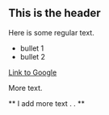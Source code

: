 ## This is the header

Here is some regular text.

* bullet 1
* bullet 2

[Link to Google](http://www.google.com)

More text.


** I add more text . . ** 